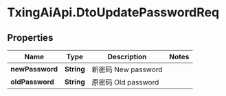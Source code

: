 # TxingAiApi.DtoUpdatePasswordReq

## Properties

Name | Type | Description | Notes
------------ | ------------- | ------------- | -------------
**newPassword** | **String** | 新密码 New password | 
**oldPassword** | **String** | 原密码 Old password | 


